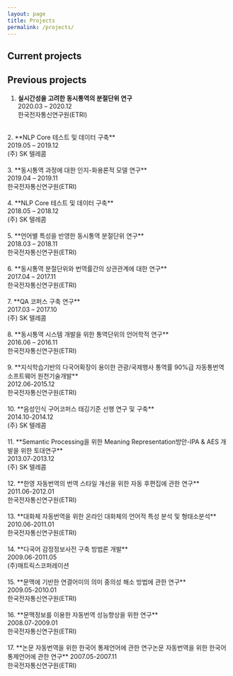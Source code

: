 ```yaml
---
layout: page
title: Projects
permalink: /projects/
---
```

## Current projects
## Previous projects
1. **실시간성을 고려한 동시통역의 분절단위 연구** <br/>
  2020.03 – 2020.12<br/>
  한국전자통신연구원(ETRI)<br/>
<br/>
2. **NLP Core 테스트 및 데이터 구축**<br/>
  2019.05 – 2019.12 <br/>
  (주) SK 텔레콤<br/>
<br/>
3. **동시통역 과정에 대한 인지-화용론적 모델 연구**<br/>
2019.04 – 2019.11 <br/>
한국전자통신연구원(ETRI)<br/>
<br/>
4. **NLP Core 테스트 및 데이터 구축**<br/>
2018.05 – 2018.12<br/>
(주) SK 텔레콤<br/>
<br/>
5. **언어별 특성을 반영한 동시통역 분절단위 연구**<br/>
2018.03 – 2018.11 <br/>
한국전자통신연구원(ETRI)<br/>
<br/>
6. **동시통역 분절단위와 번역률간의 상관관계에 대한 연구**<br/>
2017.04 – 2017.11 <br/>
한국전자통신연구원(ETRI)<br/>
<br/>
7. **QA 코퍼스 구축 연구**<br/>
2017.03 – 2017.10 <br/>
(주) SK 텔레콤<br/>
<br/>
8. **동시통역 시스템 개발을 위한 통역단위의 언어학적 연구**<br/>
2016.06 – 2016.11 <br/>
한국전자통신연구원(ETRI)<br/>
<br/>
9. **지식학습기반의 다국어확장이 용이한 관광/국제행사 통역률 90%급 자동통번역 소프트웨어 원천기술개발**<br/>
2012.06-2015.12<br/>
한국전자통신연구원(ETRI)<br/>
<br/>
10. **음성인식 구어코퍼스 태깅기준 선행 연구 및 구축**<br/>
2014.10-2014.12<br/>
(주) SK 텔레콤<br/>
<br/>
11. **Semantic Processing을 위한 Meaning Representation방안-IPA & AES 개발을 위한 토대연구**<br/>
2013.07-2013.12<br/>	
(주) SK 텔레콤<br/>
<br/>
12. **한영 자동번역의 번역 스타일 개선을 위한 자동 후편집에 관한 연구**<br/>
2011.06-2012.01<br/>
한국전자통신연구원(ETRI)<br/>
<br/>
13. **대화체 자동번역을 위한 온라인 대화체의 언어적 특성 분석 및 형태소분석**<br/>
2010.06-2011.01<br/>
한국전자통신연구원(ETRI)<br/>
<br/>
14. **다국어 감정정보사전 구축 방법론 개발**<br/>	
2009.06-2011.05<br/>
(주)매트릭스코퍼레이션<br/>
<br/>
15. **문맥에 기반한 연결어미의 의미 중의성 해소 방법에 관한 연구**<br/>
2009.05-2010.01	<br/>
한국전자통신연구원(ETRI)<br/>
<br/>
16. **문맥정보를 이용한 자동번역 성능향상을 위한 연구**<br/>
2008.07-2009.01	<br/>
한국전자통신연구원(ETRI)<br/>
<br/>
17. **논문 자동번역을 위한 한국어 통제언어에 관한 연구논문 자동번역을 위한 한국어 통제언어에 관한 연구**      
2007.05-2007.11	<br/>
한국전자통신연구원(ETRI)<br/>
<br/>
